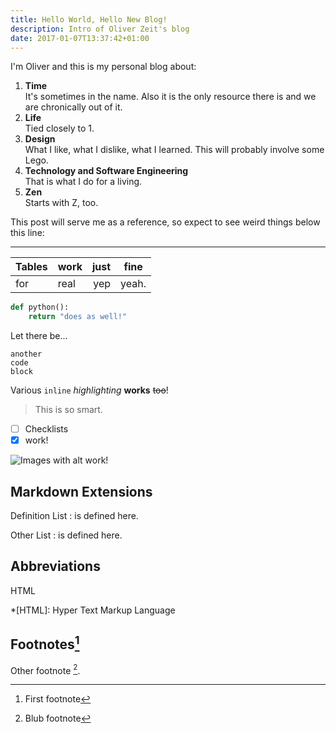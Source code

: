 ```yaml
---
title: Hello World, Hello New Blog!
description: Intro of Oliver Zeit's blog
date: 2017-01-07T13:37:42+01:00
---
```


I'm Oliver and this is my personal blog about:

1. **Time** <br />
    It's sometimes in the name. Also it is the only resource there is and we are chronically out of it.
2. **Life** <br />
    Tied closely to 1.
3. **Design** <br />
    What I like, what I dislike, what I learned. This will probably involve some Lego.
4. **Technology and Software Engineering** <br />
    That is what I do for a living.
5. **Zen** <br />
    Starts with Z, too.

This post will serve me as a reference, so expect to see weird things below this line:

---

Tables | work | just | fine
---|---|---:|---
for | real | yep | yeah.

```python
def python():
    return "does as well!"
```

Let there be...

    another
    code
    block

Various `inline` *highlighting* **works** ~~too~~!

> This is so smart.

- [ ] Checklists
- [x] work!

![Images with alt work!](/blog/static/owl.png)

## Markdown Extensions

Definition List
:   is defined here.

Other List
:   is defined here.

## Abbreviations

HTML

*[HTML]: Hyper Text Markup Language

## Footnotes[^1]

Other footnote [^blub].

[^1]: First footnote
[^blub]: Blub footnote
